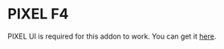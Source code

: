 # PIXEL F4
PIXEL UI is required for this addon to work. You can get it [here](https://github.com/TomDotBat/pixel-ui).
